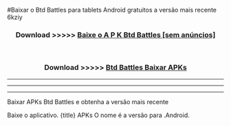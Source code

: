 #Baixar o Btd Battles   para tablets Android gratuitos a versão mais recente 6kziy


<div align="center">
<h3>Download >>>>> <a href="https://pt-web.web.app/?pt= Btd Battles ">Baixe o A P K Btd Battles  [sem anúncios]</a></h3><br>

<h3>Download >>>>> <a href="https://pt-web.web.app/?pt= Btd Battles ">Btd Battles  Baixar APKs</a></h3>
</div>

----------------------------------------------------------

----------------------------------------------------------

----------------------------------------------------------

Baixar APKs Btd Battles  e obtenha a versão mais recente

Baixe o aplicativo. {title} APKs O nome é a versão para .Android.


